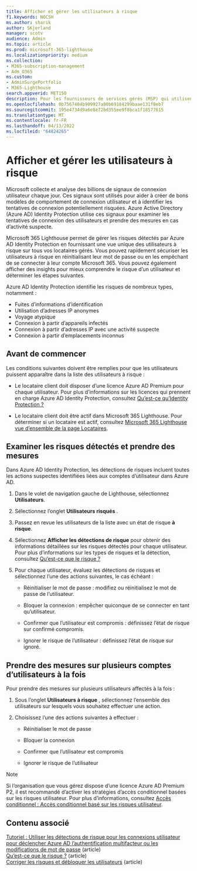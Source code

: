 ```yaml
---
title: Afficher et gérer les utilisateurs à risque
f1.keywords: NOCSH
ms.author: sharik
author: SKjerland
manager: scotv
audience: Admin
ms.topic: article
ms.prod: microsoft-365-lighthouse
ms.localizationpriority: medium
ms.collection:
- M365-subscription-management
- Adm_O365
ms.custom:
- AdminSurgePortfolio
- M365-Lighthouse
search.appverid: MET150
description: Pour les fournisseurs de services gérés (MSP) qui utilisent Microsoft 365 Lighthouse, découvrez comment afficher et gérer les utilisateurs à risque.
ms.openlocfilehash: 0b7567404b909927a80b69184299baae131f8eb7
ms.sourcegitcommit: 195e4734d9a6e8e72bd355ee9f8bca1f18577615
ms.translationtype: MT
ms.contentlocale: fr-FR
ms.lasthandoff: 04/13/2022
ms.locfileid: "64824265"
---
```

# <a name="view-and-manage-risky-users"></a>Afficher et gérer les utilisateurs à risque

Microsoft collecte et analyse des billions de signaux de connexion utilisateur chaque jour. Ces signaux sont utilisés pour aider à créer de bons modèles de comportement de connexion utilisateur et à identifier les tentatives de connexion potentiellement risquées. Azure Active Directory (Azure AD) Identity Protection utilise ces signaux pour examiner les tentatives de connexion des utilisateurs et prendre des mesures en cas d’activité suspecte.

Microsoft 365 Lighthouse permet de gérer les risques détectés par Azure AD Identity Protection en fournissant une vue unique des utilisateurs à risque sur tous vos locataires gérés. Vous pouvez rapidement sécuriser les utilisateurs à risque en réinitialisant leur mot de passe ou en les empêchant de se connecter à leur compte Microsoft 365. Vous pouvez également afficher des insights pour mieux comprendre le risque d’un utilisateur et déterminer les étapes suivantes.

Azure AD Identity Protection identifie les risques de nombreux types, notamment :

- Fuites d’informations d’identification
- Utilisation d’adresses IP anonymes
- Voyage atypique
- Connexion à partir d’appareils infectés
- Connexion à partir d’adresses IP avec une activité suspecte
- Connexion à partir d’emplacements inconnus

## <a name="before-you-begin"></a>Avant de commencer

Les conditions suivantes doivent être remplies pour que les utilisateurs puissent apparaître dans la liste des utilisateurs à risque :

- Le locataire client doit disposer d’une licence Azure AD Premium pour chaque utilisateur. Pour plus d’informations sur les licences qui prennent en charge Azure AD Identity Protection, consultez [Qu’est-ce qu’Identity Protection ?](/azure/active-directory/identity-protection/overview-identity-protection)

- Le locataire client doit être actif dans Microsoft 365 Lighthouse. Pour déterminer si un locataire est actif, consultez [Microsoft 365 Lighthouse vue d’ensemble de la page Locataires](m365-lighthouse-tenant-list-overview.md).

## <a name="review-detected-risks-and-take-action"></a>Examiner les risques détectés et prendre des mesures

Dans Azure AD Identity Protection, les détections de risques incluent toutes les actions suspectes identifiées liées aux comptes d’utilisateur dans Azure AD.

1. Dans le volet de navigation gauche de Lighthouse, sélectionnez **Utilisateurs**.

2. Sélectionnez l’onglet **Utilisateurs risqués** .

3. Passez en revue les utilisateurs de la liste avec un état de risque **à risque**.

4. Sélectionnez **Afficher les détections de risque** pour obtenir des informations détaillées sur les risques détectés pour chaque utilisateur. Pour plus d’informations sur les types de risques et la détection, consultez [Qu’est-ce que le risque ?](/azure/active-directory/identity-protection/concept-identity-protection-risks)

5. Pour chaque utilisateur, évaluez les détections de risques et sélectionnez l’une des actions suivantes, le cas échéant :

    - Réinitialiser le mot de passe : modifiez ou réinitialisez le mot de passe de l’utilisateur.

    - Bloquer la connexion : empêcher quiconque de se connecter en tant qu’utilisateur.

    - Confirmer que l’utilisateur est compromis : définissez l’état de risque sur confirmé compromis.

    - Ignorer le risque de l’utilisateur : définissez l’état de risque sur ignoré.

## <a name="take-action-on-multiple-user-accounts-at-once"></a>Prendre des mesures sur plusieurs comptes d’utilisateurs à la fois

Pour prendre des mesures sur plusieurs utilisateurs affectés à la fois :

1. Sous l’onglet **Utilisateurs à risque** , sélectionnez l’ensemble des utilisateurs sur lesquels vous souhaitez effectuer une action.

2. Choisissez l’une des actions suivantes à effectuer :

    - Réinitialiser le mot de passe

    - Bloquer la connexion

    - Confirmer que l’utilisateur est compromis

    - Ignorer le risque de l’utilisateur

> [!NOTE]
> Si l’organisation que vous gérez dispose d’une licence Azure AD Premium P2, il est recommandé d’activer les stratégies d’accès conditionnel basées sur les risques utilisateur. Pour plus d’informations, consultez [Accès conditionnel : Accès conditionnel basé sur les risques utilisateur](/azure/active-directory/conditional-access/howto-conditional-access-policy-risk-user).

## <a name="related-content"></a>Contenu associé
[Tutoriel : Utiliser les détections de risque pour les connexions utilisateur pour déclencher Azure AD l’authentification multifacteur ou les modifications de mot de passe](/azure/active-directory/authentication/tutorial-risk-based-sspr-mfa) (article)\
[Qu’est-ce que le risque ?](/azure/active-directory/identity-protection/concept-identity-protection-risks) (article) \
[Corriger les risques et débloquer les utilisateurs](/azure/active-directory/identity-protection/howto-identity-protection-remediate-unblock) (article)
